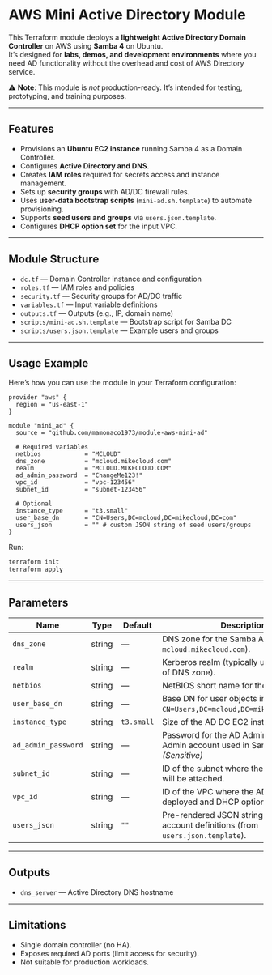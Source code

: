 # AWS Mini Active Directory Module

This Terraform module deploys a **lightweight Active Directory Domain Controller** on AWS using **Samba 4** on Ubuntu.  
It’s designed for **labs, demos, and development environments** where you need AD functionality without the overhead and cost of AWS Directory service.

⚠️ **Note**: This module is *not* production-ready. It’s intended for testing, prototyping, and training purposes.

---

## Features

- Provisions an **Ubuntu EC2 instance** running Samba 4 as a Domain Controller.
- Configures **Active Directory and DNS**.
- Creates **IAM roles** required for secrets access and instance management.
- Sets up **security groups** with AD/DC firewall rules.
- Uses **user-data bootstrap scripts** (`mini-ad.sh.template`) to automate provisioning.
- Supports **seed users and groups** via `users.json.template`.
- Configures **DHCP option set** for the input VPC.

---

## Module Structure

- `dc.tf` — Domain Controller instance and configuration  
- `roles.tf` — IAM roles and policies  
- `security.tf` — Security groups for AD/DC traffic  
- `variables.tf` — Input variable definitions  
- `outputs.tf` — Outputs (e.g., IP, domain name)  
- `scripts/mini-ad.sh.template` — Bootstrap script for Samba DC  
- `scripts/users.json.template` — Example users and groups  

---

## Usage Example

Here’s how you can use the module in your Terraform configuration:

```hcl
provider "aws" {
  region = "us-east-1"
}

module "mini_ad" {
  source = "github.com/mamonaco1973/module-aws-mini-ad"

  # Required variables
  netbios            = "MCLOUD"
  dns_zone           = "mcloud.mikecloud.com"
  realm              = "MCLOUD.MIKECLOUD.COM"
  ad_admin_password  = "ChangeMe123!"
  vpc_id             = "vpc-123456"
  subnet_id          = "subnet-123456"

  # Optional
  instance_type      = "t3.small"
  user_base_dn       = "CN=Users,DC=mcloud,DC=mikecloud,DC=com"
  users_json         = "" # custom JSON string of seed users/groups
}
```

Run:

```bash
terraform init
terraform apply
```

---

## Parameters

| Name                | Type   | Default    | Description |
|---------------------|--------|------------|-------------|
| `dns_zone`          | string | —          | DNS zone for the Samba AD domain (e.g., `mcloud.mikecloud.com`). |
| `realm`             | string | —          | Kerberos realm (typically uppercase form of DNS zone). |
| `netbios`           | string | —          | NetBIOS short name for the domain. |
| `user_base_dn`      | string | —          | Base DN for user objects in LDAP (e.g., `CN=Users,DC=mcloud,DC=mikecloud,DC=com`). |
| `instance_type`     | string | `t3.small` | Size of the AD DC EC2 instance. |
| `ad_admin_password` | string | —          | Password for the AD Administrator and Admin account used in Samba bootstrap. *(Sensitive)* |
| `subnet_id`         | string | —          | ID of the subnet where the EC2 instance will be attached. |
| `vpc_id`            | string | —          | ID of the VPC where the AD DC will be deployed and DHCP option set updated. |
| `users_json`        | string | `""`       | Pre-rendered JSON string containing user account definitions (from `users.json.template`). |

---

## Outputs

- `dns_server` — Active Directory DNS hostname  

---

## Limitations

- Single domain controller (no HA).  
- Exposes required AD ports (limit access for security).  
- Not suitable for production workloads.  
